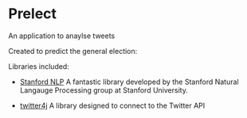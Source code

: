 Prelect
=======

An application to anaylse tweets 

Created to predict the general election:

Libraries included:

- [Stanford NLP](http://nlp.stanford.edu/index.shtml)
  A fantastic library developed by the Stanford Natural Langauge Processing group at Stanford University.
  
- [twitter4j](http://twitter4j.org/en/index.html)
  A library designed to connect to the Twitter API